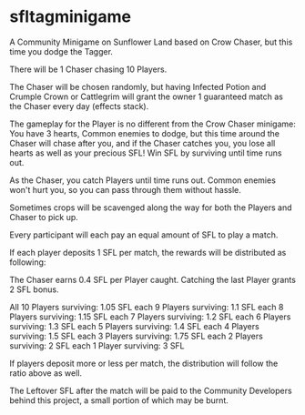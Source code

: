 # sfltagminigame
A Community Minigame on Sunflower Land based on Crow Chaser, but this time you dodge the Tagger.

There will be 1 Chaser chasing 10 Players. 

The Chaser will be chosen randomly, but having Infected Potion and Crumple Crown or Cattlegrim will grant the owner 1 guaranteed match as the Chaser every day (effects stack).

The gameplay for the Player is no different from the Crow Chaser minigame: You have 3 hearts, Common enemies to dodge, but this time around the Chaser will chase after you, and if the Chaser catches you, you lose all hearts as well as your precious SFL! Win SFL by surviving until time runs out.

As the Chaser, you catch Players until time runs out. Common enemies won't hurt you, so you can pass through them without hassle.

Sometimes crops will be scavenged along the way for both the Players and Chaser to pick up.

Every participant will each pay an equal amount of SFL to play a match.

If each player deposits 1 SFL per match, the rewards will be distributed as following:

The Chaser earns 0.4 SFL per Player caught. Catching the last Player grants 2 SFL bonus.

All 10 Players surviving: 1.05 SFL each
9 Players surviving: 1.1 SFL each
8 Players surviving: 1.15 SFL each
7 Players surviving: 1.2 SFL each
6 Players surviving: 1.3 SFL each
5 Players surviving: 1.4 SFL each
4 Players surviving: 1.5 SFL each
3 Players surviving: 1.75 SFL each
2 Players surviving: 2 SFL each
1 Player surviving: 3 SFL

If players deposit more or less per match, the distribution will follow the ratio above as well.

The Leftover SFL after the match will be paid to the Community Developers behind this project, a small portion of which may be burnt.
